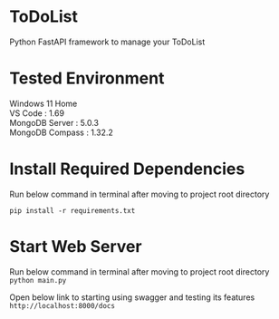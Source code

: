 # ToDoList
Python FastAPI framework to manage your ToDoList

# Tested Environment
Windows 11 Home <br />
VS Code : 1.69 <br />
MongoDB Server : 5.0.3 <br />
MongoDB Compass : 1.32.2 <br />

# Install Required Dependencies
Run below command in terminal after moving to project root directory

``pip install -r requirements.txt``

# Start Web Server
Run below command in terminal after moving to project root directory
``python main.py``

Open below link to starting using swagger and testing its features
``http://localhost:8000/docs``
